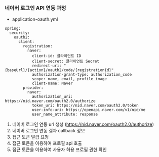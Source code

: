 ### 네이버 로그인 API 연동 과정  

- application-oauth.yml
```
spring:
  security:
    oauth2:
      client:
        registration:
          naver:
            client-id: 클라이언트 ID
            client-secret: 클라이언트 Secret
            redirect-uri: "{baseUrl}/{action}/oauth2/code/{registrationId}" 
            authorization-grant-type: authorization_code
            scope: name, email, profile_image
            client-name: Naver
        provider:
          naver:
            authorization_uri: https://nid.naver.com/oauth2.0/authorize
            token_uri: https://nid.naver.com/oauth2.0/token
            user-info-uri: https://openapi.naver.com/v1/nid/me
            user_name_attribute: response
```

  

1) 네이버 로그인 연동 url 생성 (https://nid.naver.com/oauth2.0/authorize)
2) 네이버 로그인 연동 결과 callback 정보
3) 접근 토큰 발급 요청
4) 접근 토큰을 이용하여 프로필 api 호출
5) 접근 토큰을 이용하여 사용자 허용 프로필 권한 확인
